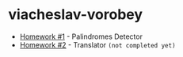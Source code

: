 viacheslav-vorobey
=============

* [Homework #1](https://github.com/bionic-university/viacheslav-vorobey/tree/master/lesson-2/hw) - Palindromes Detector
* [Homework #2](https://github.com/bionic-university/viacheslav-vorobey/tree/master/lesson-3/hw) - Translator `(not completed yet)`
